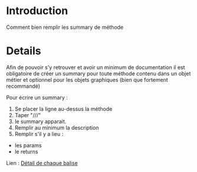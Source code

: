 # Introduction #

Comment bien remplir les summary de méthode


# Details #
Afin de pouvoir s'y retrouver et avoir un minimum de documentation il est obligatoire de créer un summary pour toute méthode contenu dans un objet métier et optionnel pour les objets graphiques (bien que fortement recommandé)

Pour écrire un summary :<br />
  1. Se placer la ligne au-dessus la méthode
  1. Taper "///"
  1. le summary apparait.
  1. Remplir au minimum la description
  1. Remplir s'il y a lieu :
  * les params
  * le returns

Lien : [Détail de chaque balise](http://www.jmdoudoux.fr/microsoft/doctechcsharp/doctechcsharp.htm)